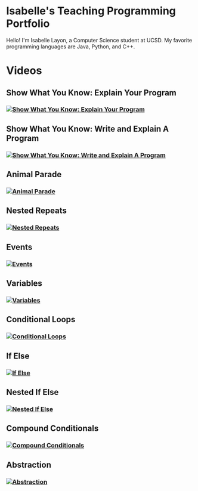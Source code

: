 # Isabelle's Teaching Programming Portfolio

Hello! I'm Isabelle Layon, a Computer Science student at UCSD. My favorite programming languages are Java, Python, and C++.

# Videos

## Show What You Know: Explain Your Program

### [![Show What You Know: Explain Your Program](https://img.youtube.com/vi/y0gyNspOEw0/0.jpg)](https://www.youtube.com/watch?v=y0gyNspOEw0?si=lN8mi7oVwGfAuKD-)

## Show What You Know: Write and Explain A Program

### [![Show What You Know: Write and Explain A Program](https://img.youtube.com/vi/N8z9v--hirQ/0.jpg)](https://www.youtube.com/watch?v=N8z9v--hirQ)

## Animal Parade

### [![Animal Parade](https://img.youtube.com/vi/WE7E_2Vj-ZM/0.jpg)](https://www.youtube.com/watch?v=WE7E_2Vj-ZM)

## Nested Repeats

### [![Nested Repeats](https://img.youtube.com/vi/hRPBnnagi1c/0.jpg)](https://www.youtube.com/watch?v=hRPBnnagi1c)

## Events

### [![Events](https://img.youtube.com/vi/VGfJVKWS5Hk/0.jpg)](https://www.youtube.com/watch?v=VGfJVKWS5Hk)

## Variables

### [![Variables](https://img.youtube.com/vi/E7fEJJ7GFr4/0.jpg)](https://www.youtube.com/watch?v=E7fEJJ7GFr4)

## Conditional Loops

### [![Conditional Loops](https://img.youtube.com/vi/VM12rMzCyF8/0.jpg)](https://www.youtube.com/watch?v=VM12rMzCyF8)

## If Else

### [![If Else](https://img.youtube.com/vi/OkEU6q6KDCI/0.jpg)](https://www.youtube.com/watch?v=OkEU6q6KDCI)

## Nested If Else

### [![Nested If Else](https://img.youtube.com/vi/PVpsryFYNRY/0.jpg)](https://www.youtube.com/watch?v=PVpsryFYNRY)

## Compound Conditionals

### [![Compound Conditionals](https://img.youtube.com/vi/pX9r4uU0kH4/0.jpg)](https://www.youtube.com/watch?v=pX9r4uU0kH4)

## Abstraction

### [![Abstraction](https://img.youtube.com/vi/y01cmfN_suI/0.jpg)](https://www.youtube.com/watch?v=y01cmfN_suI)

